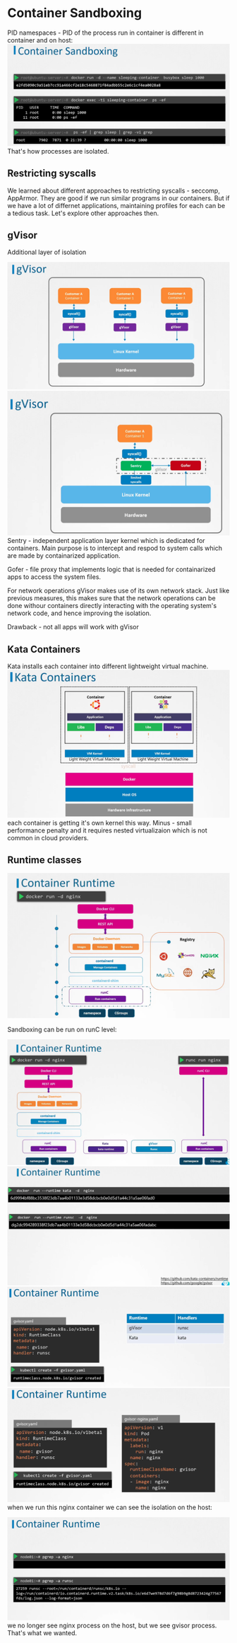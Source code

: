 # Container Sandboxing

PID namespaces - PID of the process run in container is different in container and on host:
![](../images/22_cont_sand_1.png)
That's how processes are isolated.

## Restricting syscalls
We learned about different approaches to restricting syscalls - seccomp, AppArmor. They are good if we run similar programs in our containers. But if we have a lot of differnet applications, maintaining profiles for each can be a tedious task. Let's explore other approaches then.

## gVisor
Additional layer of isolation

![](../images/22_cont_sand_2.png)
![](../images/22_cont_sand_3.png)
Sentry - independent application layer kernel which is dedicated for containers. Main purpose is to intercept and respod to system calls which are made by containarized application.

Gofer - file proxy that implements logic that is needed for containarized apps to access the system files.

For network operations gVisor makes use of its own network stack. Just like previous measures, this makes sure that the network operations can be done withour containers directly interacting with the operating system's network code, and hence improving the isolation.

Drawback - not all apps will work with gVisor

## Kata Containers
Kata installs each container into different lightweight virtual machine.
![](../images/22_cont_sand_4.png)
each container is getting it's own kernel this way.
Minus - small performance penalty and it requires nested virtualizaion which is not common in cloud providers.

## Runtime classes
![](../images/22_cont_sand_5.png)

Sandboxing can be run on runC level:

![](../images/22_cont_sand_6.png)
![](../images/22_cont_sand_7.png)
![](../images/22_cont_sand_8.png)
![](../images/22_cont_sand_9.png)
when we run this nginx container we can see the isolation on the host:

![](../images/22_cont_sand_10.png)
we no longer see nginx process on the host, but we see gvisor process. That's what we wanted.
